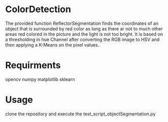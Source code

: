 # ColorDetection

The provided function ReflectorSegmentation finds the coordinates of an object that is surrounded by red color as long as there ar not to much other areas red colored in the picture and the light is not too bright. It is based on a thresholding in hue Channel after converting the RGB image to HSV and then applying a K-Means on the pixel values. 

# Requirments
opencv
numpy
matplotlib
sklearn

# Usage
clone the repository and execute the test_script_objectSegmentation.py

